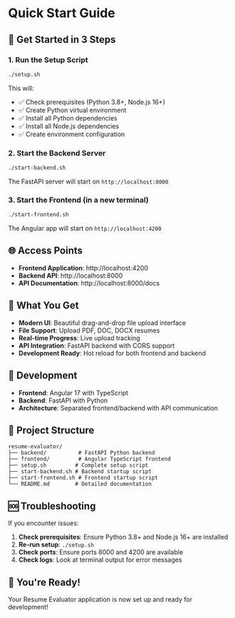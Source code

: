 # Quick Start Guide

## 🚀 Get Started in 3 Steps

### 1. Run the Setup Script
```bash
./setup.sh
```

This will:
- ✅ Check prerequisites (Python 3.8+, Node.js 16+)
- ✅ Create Python virtual environment
- ✅ Install all Python dependencies
- ✅ Install all Node.js dependencies
- ✅ Create environment configuration

### 2. Start the Backend Server
```bash
./start-backend.sh
```

The FastAPI server will start on `http://localhost:8000`

### 3. Start the Frontend (in a new terminal)
```bash
./start-frontend.sh
```

The Angular app will start on `http://localhost:4200`

## 🌐 Access Points

- **Frontend Application**: http://localhost:4200
- **Backend API**: http://localhost:8000
- **API Documentation**: http://localhost:8000/docs

## 🎯 What You Get

- **Modern UI**: Beautiful drag-and-drop file upload interface
- **File Support**: Upload PDF, DOC, DOCX resumes
- **Real-time Progress**: Live upload tracking
- **API Integration**: FastAPI backend with CORS support
- **Development Ready**: Hot reload for both frontend and backend

## 🔧 Development

- **Frontend**: Angular 17 with TypeScript
- **Backend**: FastAPI with Python
- **Architecture**: Separated frontend/backend with API communication

## 📁 Project Structure

```
resume-evaluator/
├── backend/          # FastAPI Python backend
├── frontend/         # Angular TypeScript frontend
├── setup.sh         # Complete setup script
├── start-backend.sh # Backend startup script
├── start-frontend.sh # Frontend startup script
└── README.md        # Detailed documentation
```

## 🆘 Troubleshooting

If you encounter issues:

1. **Check prerequisites**: Ensure Python 3.8+ and Node.js 16+ are installed
2. **Re-run setup**: `./setup.sh`
3. **Check ports**: Ensure ports 8000 and 4200 are available
4. **Check logs**: Look at terminal output for error messages

## 🎉 You're Ready!

Your Resume Evaluator application is now set up and ready for development! 